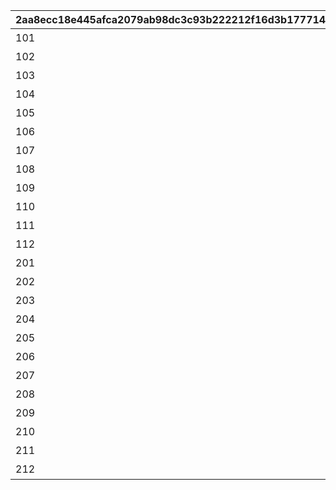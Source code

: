 |2aa8ecc18e445afca2079ab98dc3c93b222212f16d3b1777140c620918130fc5|607574ebd2d9358cae0fa1dbdc9472773ea6ebfbc88544535c937fe03394c65e|06dcc56d7685fe1036bb0d539d61ac8489092b09eb0643ceae5075c0cabebd2e|eca0e65ac5e87e17a79ac98db9d01712f534c0f7173f92f4be6e8551b395f6df|d8986b7d888c80b878ae53e49a97ebced1d7b8b0e21abadc2001ee259f3c22a4|e0841cde43b8db897aafbdc05ab14565d5f05a9504df44c455ab584b20c6893f|f23b36804a13bc4fd3ad01342ceea8fe22240175fedd0e5444c70abcd245e35d|
| --- | --- | --- | --- | --- | --- | --- |
|101|1|2500|10|累計スコアを2500pt 獲得しよう|8|91002|
|102|1|5000|10|累計スコアを5000pt 獲得しよう|8|91002|
|103|1|10000|10|累計スコアを10000pt 獲得しよう|8|91002|
|104|1|12500|10|累計スコアを12500pt 獲得しよう|8|91002|
|105|1|15000|10|累計スコアを15000pt 獲得しよう|8|91002|
|106|1|20000|10|累計スコアを20000pt 獲得しよう|8|91002|
|107|1|25000|10|累計スコアを25000pt 獲得しよう|8|91002|
|108|1|30000|10|累計スコアを30000pt 獲得しよう|8|91002|
|109|1|35000|10|累計スコアを35000pt 獲得しよう|8|91002|
|110|1|40000|10|累計スコアを40000pt 獲得しよう|8|91002|
|111|1|45000|10|累計スコアを45000pt 獲得しよう|8|91002|
|112|1|50000|1|累計スコアを50000pt 獲得しよう|15|11001302|
|201|2|2500|10|累計スコアを2500pt 獲得しよう|8|91002|
|202|2|5000|10|累計スコアを5000pt 獲得しよう|8|91002|
|203|2|10000|10|累計スコアを10000pt 獲得しよう|8|91002|
|204|2|12500|10|累計スコアを12500pt 獲得しよう|8|91002|
|205|2|15000|10|累計スコアを15000pt 獲得しよう|8|91002|
|206|2|20000|10|累計スコアを20000pt 獲得しよう|8|91002|
|207|2|25000|10|累計スコアを25000pt 獲得しよう|8|91002|
|208|2|30000|10|累計スコアを30000pt 獲得しよう|8|91002|
|209|2|35000|10|累計スコアを35000pt 獲得しよう|8|91002|
|210|2|40000|10|累計スコアを40000pt 獲得しよう|8|91002|
|211|2|45000|10|累計スコアを45000pt 獲得しよう|8|91002|
|212|2|50000|1|累計スコアを50000pt 獲得しよう|15|11001303|